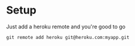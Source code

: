 # Setup

Just add a heroku remote and you're good to go

`git remote add heroku git@heroku.com:myapp.git`
